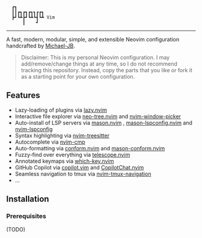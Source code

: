 ```
  ┏┓              
  ┃┃┏┓┏┓┏┓┓┏┏┓    
  ┣┛┗┻┣┛┗┻┗┫┗┻ Vim
      ┃    ┛      
```

---

A fast, modern, modular, simple, and extensible Neovim configuration handcrafted by
[Michael-JB](https://github.com/Michael-JB).

> Disclaimer: This is my personal Neovim configuration. I may add/remove/change things at any
time, so I do not recommend tracking this repository. Instead, copy the parts that you like or 
fork it as a starting point for your own configuration.

## Features

- Lazy-loading of plugins via [lazy.nvim](https://github.com/folke/lazy.nvim)
- Interactive file explorer via [neo-tree.nvim](https://github.com/nvim-neo-tree/neo-tree.nvim) and
[nvim-window-picker](https://github.com/s1n7ax/nvim-window-picker)
- Auto-install of LSP servers via [mason.nvim](https://github.com/williamboman/mason.nvim)
, [mason-lspconfig.nvim](https://github.com/williamboman/mason-lspconfig.nvim) and
[nvim-lspconfig](https://github.com/neovim/nvim-lspconfig)
- Syntax highlighting via [nvim-treesitter](https://github.com/nvim-treesitter/nvim-treesitter)
- Autocomplete via [nvim-cmp](https://github.com/hrsh7th/nvim-cmp)
- Auto-formatting via [conform.nvim](https://github.com/stevearc/conform.nvim) and
[mason-conform.nvim](https://github.com/zapling/mason-conform.nvim)
- Fuzzy-find over everything via [telescope.nvim](https://github.com/nvim-telescope/telescope.nvim)
- Annotated keymaps via [which-key.nvim](https://github.com/folke/which-key.nvim)
- GitHub Copilot via [copilot.vim](https://github.com/github/copilot.vim) and
[CopilotChat.nvim](https://github.com/CopilotC-Nvim/CopilotChat.nvim)
- Seamless navigation to tmux via
[nvim-tmux-navigation](https://github.com/alexghergh/nvim-tmux-navigation)
- ...

## Installation

### Prerequisites

(TODO)
